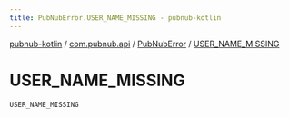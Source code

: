 ```yaml
---
title: PubNubError.USER_NAME_MISSING - pubnub-kotlin
---
```


[pubnub-kotlin](../../index.html) / [com.pubnub.api](../index.html) / [PubNubError](index.html) / [USER_NAME_MISSING](./-u-s-e-r_-n-a-m-e_-m-i-s-s-i-n-g.html)

# USER_NAME_MISSING

`USER_NAME_MISSING`